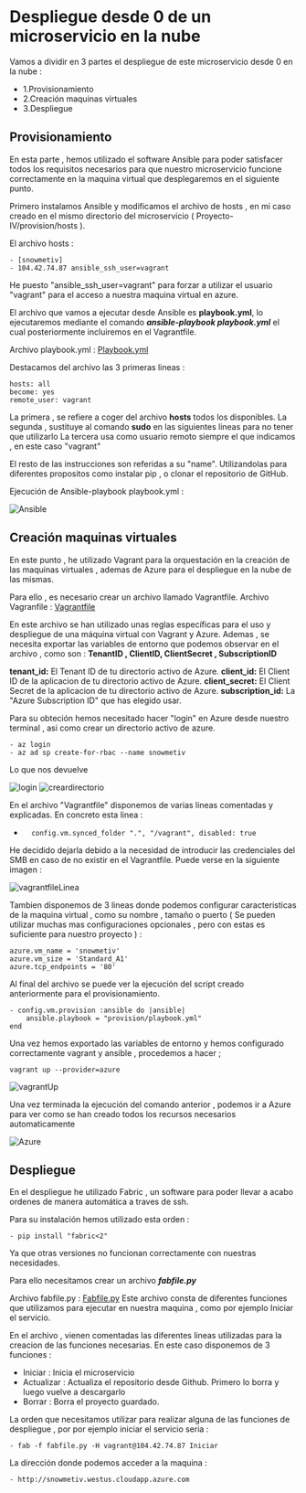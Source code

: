 # Despliegue desde 0 de un microservicio en la nube

Vamos a dividir en 3 partes el despliegue de este microservicio desde 0 en la nube :

- 1.Provisionamiento
- 2.Creación maquinas virtuales
- 3.Despliegue

## Provisionamiento

En esta parte , hemos utilizado el software Ansible para poder satisfacer todos los requisitos necesarios para que nuestro microservicio funcione correctamente en la maquina virtual que desplegaremos en el siguiente punto. 

Primero instalamos Ansible y modificamos el archivo de hosts , en mi caso creado en el mismo directorio del microservicio ( Proyecto-IV/provision/hosts ).

El archivo hosts : 

    - [snowmetiv]
    - 104.42.74.87 ansible_ssh_user=vagrant

He puesto "ansible_ssh_user=vagrant" para forzar a utilizar el usuario "vagrant" para el acceso a nuestra maquina virtual en azure. 

El archivo que vamos a ejecutar desde Ansible es **playbook.yml**, lo ejecutaremos mediante el comando ***ansible-playbook playbook.yml*** el cual posteriormente incluiremos en el Vagrantfile.

Archivo playbook.yml : [Playbook.yml](https://github.com/vaderrama/Proyecto-IV/blob/master/provision/playbook.yml)

Destacamos del archivo las 3 primeras lineas : 

    hosts: all
    become: yes
    remote_user: vagrant

La primera , se refiere a coger del archivo **hosts** todos los disponibles.
La segunda , sustituye al comando **sudo** en las siguientes lineas para no tener que utilizarlo
La tercera usa como usuario remoto siempre el que indicamos , en este caso "vagrant"

El resto de las instrucciones son referidas a su "name". Utilizandolas para diferentes propositos como instalar pip , o clonar el repositorio de GitHub.

Ejecución de Ansible-playbook playbook.yml : 

![Ansible](img/n7.png)


## Creación maquinas virtuales

En este punto , he utilizado Vagrant para la orquestación en la creación de las maquinas virtuales , ademas de Azure para el despliegue en la nube de las mismas. 

Para ello , es necesario crear un archivo llamado Vagrantfile.
Archivo  Vagranfile : [Vagrantfile](https://github.com/vaderrama/Proyecto-IV/blob/master/Vagrantfile)

En este archivo se han utilizado unas reglas específicas para el uso y despliegue de una máquina virtual con Vagrant y Azure. 
Ademas , se necesita exportar las variables de entorno que podemos observar en el archivo , como son : **TenantID , ClientID, ClientSecret , SubscriptionID**

**tenant_id:** El  Tenant ID de tu directorio activo de Azure.
**client_id:** El Client ID de la aplicacion de tu directorio activo de Azure.
**client_secret:** El Client Secret de la aplicacion de tu directorio activo de Azure.
**subscription_id:** La  "Azure Subscription ID"  que has elegido usar.

Para su obteción hemos necesitado hacer "login" en Azure desde nuestro terminal , asi como crear un directorio activo de azure.  
    
    - az login
    - az ad sp create-for-rbac --name snowmetiv
    
Lo que nos devuelve 

![login](img/n1.png)
![creardirectorio](img/n2.png)

En el archivo "Vagrantfile" disponemos de varias lineas comentadas y explicadas. En concreto esta linea    :
-       config.vm.synced_folder ".", "/vagrant", disabled: true

He decidido dejarla debido a la necesidad de introducir las credenciales del SMB en caso de no existir en el Vagrantfile. Puede verse en la siguiente imagen : 

![vagrantfileLinea](img/vr1.png)


Tambien disponemos de 3 lineas donde podemos configurar caracteristicas de la maquina virtual , como su nombre , tamaño o puerto ( Se pueden utilizar muchas mas configuraciones opcionales , pero con estas es suficiente para nuestro proyecto ) : 

    azure.vm_name = 'snowmetiv'
    azure.vm_size = 'Standard_A1'
    azure.tcp_endpoints = '80'

Al final del archivo se puede ver la ejecución del script creado anteriormente para el provisionamiento. 


    - config.vm.provision :ansible do |ansible|
        ansible.playbook = "provision/playbook.yml"
    end
    
    
    

Una vez hemos exportado las variables de entorno y hemos configurado correctamente vagrant y ansible , procedemos a hacer ; 

    vagrant up --provider=azure
    

![vagrantUp](img/n3.png)

Una vez terminada la ejecución del comando anterior , podemos ir a Azure para ver como se han creado todos los recursos necesarios automaticamente 

![Azure](img/n4.png)


## Despliegue


En el despliegue he utilizado Fabric , un software para poder llevar a acabo ordenes de manera automática a traves de ssh.

Para su instalación hemos utilizado esta orden :

    - pip install "fabric<2"

Ya que otras versiones no funcionan correctamente con nuestras necesidades.

Para ello necesitamos crear un archivo ***fabfile.py***

Archivo fabfile.py : [Fabfile.py](https://github.com/vaderrama/Proyecto-IV/blob/master/despliegue/fabfile.py)
Este archivo consta de diferentes funciones que utilizamos para ejecutar en nuestra maquina , como por ejemplo Iniciar el servicio. 

En el archivo , vienen comentadas las diferentes lineas utilizadas para la creacion de las funciones necesarias. En este caso disponemos de 3 funciones : 

- Iniciar : Inicia el microservicio
- Actualizar : Actualiza el repositorio desde Github. Primero lo borra y luego vuelve a descargarlo 
- Borrar : Borra el proyecto guardado. 


La orden que necesitamos utilizar para realizar alguna de las funciones de despliegue , por por ejemplo iniciar el servicio seria :

    - fab -f fabfile.py -H vagrant@104.42.74.87 Iniciar
    


La dirección donde podemos acceder a la maquina : 

    - http://snowmetiv.westus.cloudapp.azure.com
   


